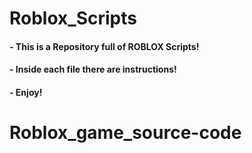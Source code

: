 # Roblox_Scripts

#### - This is a Repository full of ROBLOX Scripts!
#### - Inside each file there are instructions!
#### - Enjoy!
# Roblox_game_source-code
# 

<br>

